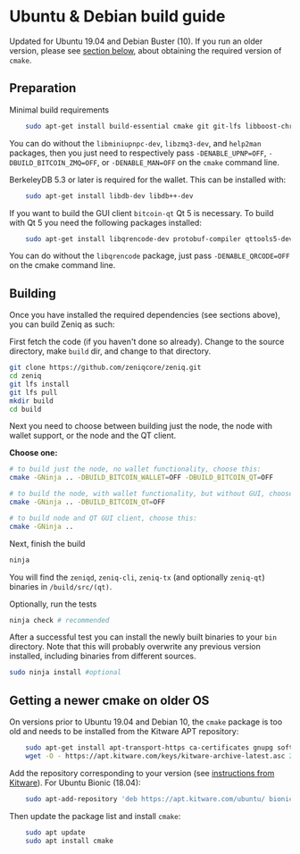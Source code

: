 # Ubuntu & Debian build guide

Updated for Ubuntu 19.04 and Debian Buster (10). If you run an older version,
please see [section below](build-unix-deb.md#getting-a-newer-cmake-on-older-os),
about obtaining the required version of `cmake`.

## Preparation

Minimal build requirements

```bash
    sudo apt-get install build-essential cmake git git-lfs libboost-chrono-dev libboost-filesystem-dev libboost-test-dev libboost-thread-dev libevent-dev libminiupnpc-dev libssl-dev libzmq3-dev help2man ninja-build python3
```

You can do without the `libminiupnpc-dev`, `libzmq3-dev`, and `help2man`
packages, then you just need to respectively pass `-DENABLE_UPNP=OFF`,
`-DBUILD_BITCOIN_ZMQ=OFF`, or `-DENABLE_MAN=OFF` on the `cmake` command line.

BerkeleyDB 5.3 or later is required for the wallet. This can be installed with:

```bash
    sudo apt-get install libdb-dev libdb++-dev
```

If you want to build the GUI client `bitcoin-qt` Qt 5 is necessary.
To build with Qt 5 you need the following packages installed:

```bash
    sudo apt-get install libqrencode-dev protobuf-compiler qttools5-dev
```

You can do without the `libqrencode` package, just pass `-DENABLE_QRCODE=OFF`
on the cmake command line.

## Building

Once you have installed the required dependencies (see sections above), you can
build Zeniq as such:

First fetch the code (if you haven't done so already).
Change to the source directory, make `build` dir, and change to that directory.

```bash
git clone https://github.com/zeniqcore/zeniq.git
cd zeniq
git lfs install
git lfs pull
mkdir build
cd build
```

Next you need to choose between building just the node, the node with wallet
support, or the node and the QT client.

**Choose one:**

```bash
# to build just the node, no wallet functionality, choose this:
cmake -GNinja .. -DBUILD_BITCOIN_WALLET=OFF -DBUILD_BITCOIN_QT=OFF
```

```bash
# to build the node, with wallet functionality, but without GUI, choose this:
cmake -GNinja .. -DBUILD_BITCOIN_QT=OFF
```

```bash
# to build node and QT GUI client, choose this:
cmake -GNinja ..
```

Next, finish the build

```bash
ninja
```

You will find the `zeniqd`, `zeniq-cli`, `zeniq-tx` (and optionally
`zeniq-qt`) binaries in `/build/src/(qt)`.

Optionally, run the tests

```bash
ninja check # recommended
```

After a successful test you can install the newly built binaries to your `bin` directory.
Note that this will probably overwrite any previous version installed, including
binaries from different sources.

```bash
sudo ninja install #optional
```

## Getting a newer cmake on older OS

On versions prior to Ubuntu 19.04 and Debian 10, the `cmake` package is too old
and needs to be installed from the Kitware APT repository:

```bash
    sudo apt-get install apt-transport-https ca-certificates gnupg software-properties-common wget
    wget -O - https://apt.kitware.com/keys/kitware-archive-latest.asc 2>/dev/null | sudo apt-key add -
```

Add the repository corresponding to your version (see [instructions from Kitware](https://apt.kitware.com)).
For Ubuntu Bionic (18.04):

```bash
    sudo apt-add-repository 'deb https://apt.kitware.com/ubuntu/ bionic main'
```

Then update the package list and install `cmake`:

```bash
    sudo apt update
    sudo apt install cmake
```

